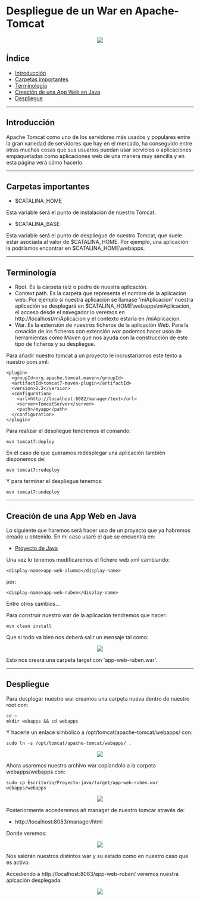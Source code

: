 # Despliegue de un War en Apache-Tomcat

<div align="center">
  <img src="../Imágenes/Despliegue de un War en Apache-Tomcat/Portada.png"/>
</div>

## Índice

- [Introducción](https://github.com/RubenGonz/Despliegues/blob/main/Apache/Despliegue%20de%20un%20War%20en%20Apache-Tomcat.md#introducci%C3%B3n)
- [Carpetas importantes](https://github.com/RubenGonz/Despliegues/blob/main/Apache/Despliegue%20de%20un%20War%20en%20Apache-Tomcat.md#carpetas-importantes)
- [Terminología](https://github.com/RubenGonz/Despliegues/blob/main/Apache/Despliegue%20de%20un%20War%20en%20Apache-Tomcat.md#terminolog%C3%ADa)
- [Creación de una App Web en Java](https://github.com/RubenGonz/Despliegues/blob/main/Apache/Despliegue%20de%20un%20War%20en%20Apache-Tomcat.md#creaci%C3%B3n-de-una-app-web-en-java)
- [Despliegue](https://github.com/RubenGonz/Despliegues/blob/main/Apache/Despliegue%20de%20un%20War%20en%20Apache-Tomcat.md#despliegue)

---

## Introducción

Apache Tomcat como uno de los servidores más usados y populares entre la gran variedad de servidores que hay en el mercado, ha conseguido entre otras muchas cosas que sus usuarios puedan usar servicios o aplicaciones empaquetadas como aplicaciones web de una manera muy sencilla y en esta página verá cómo hacerlo.

---

## Carpetas importantes

-  $CATALINA_HOME

Esta variable será el punto de instalación de nuestro Tomcat.

- $CATALINA_BASE  

Esta variable será el punto de despliegue de nuestro Tomcat, que suele estar asociada al valor de $CATALINA_HOME. Por ejemplo, una aplicación la podríamos encontrar en $CATALINA_HOME\webapps.

---

## Terminología

- Root. Es la carpeta raíz o padre de nuestra aplicación.
- Context path. Es la carpeta que representa el nombre de la aplicación web. Por ejemplo si nuestra aplicación se llamase 'miAplicacion' nuestra aplicación se desplegará en $CATALINA_HOME\webapps\miAplicacion, el acceso desde el navegador lo veremos en http://localhost/miAplicacion y el contexto estaría en /miAplicacion.
- War. Es la extensión de nuestros ficheros de la aplicación Web. Para la creación de los ficheros con extensión _war_ podemos hacer usos de herramientas como Maven que nos ayuda con la construcción de este tipo de ficheros y su despliegue.

Para añadir nuestro tomcat a un proyecto le incrustaríamos este texto a nuestro pom.xml:

```
<plugin>
  <groupId>org.apache.tomcat.maven</groupId>
  <artifactId>tomcat7-maven-plugin</artifactId>
  <version>2.2</version>
  <configuration>
    <url>http://localhost:8082/manager/text</url>
    <server>TomcatServer</server>
    <path>/myapp</path>
  </configuration>
</plugin>
```

Para realizar el despliegue tendremos el comando:

```console
mvn tomcat7:deploy
```

En el caso de que queramos redesplegar una aplicación también disponemos de:

```console
mvn tomcat7:redeploy
```

Y para terminar el despliegue tenemos:

```console
mvn tomcat7:undeploy
```

---

## Creación de una App Web en Java

Lo siguiente que haremos será hacer uso de un proyecto que ya habremos creado u obtenido. En mi caso usaré el que se encuentra en:

- [Proyecto de Java](https://github.com/jpexposito/docencia/tree/master/COMUN/ejemplos/java/app-web-demo)

Una vez lo tenemos modificaremos el fichero web.xml cambiando:

```
<display-name>app-web-alumno</display-name>  
```

por:

```
<display-name>app-web-ruben</display-name>
```
Entre otros cambios...

Para construir nuestro war de la aplicación tendremos que hacer:

```console
mvn clean install
```

Que si todo va bien nos deberá salir un mensaje tal como:

<div align="center">
  <img src="../Imágenes/Despliegue de un War en Apache-Tomcat/mvnClean.png"/>
</div>

Esto nos creará una carpeta target con 'app-web-ruben.war'. 

---

## Despliegue

Para desplegar nuestro war creamos una carpeta nueva dentro de nuestro root con:

```console
cd ~
mkdir webapps && cd webapps
```

Y hacerle un enlace simbólico a /opt/tomcat/apache-tomcat/webapps/ con:

```console
sudo ln -s /opt/tomcat/apache-tomcat/webapps/ .
```

<div align="center">
  <img src="../Imágenes/Despliegue de un War en Apache-Tomcat/enlaceSimbolico.png"/>
</div>

Ahora usaremos nuestro archivo war copiandolo a la carpeta webapps/webapps con:

```console
sudo cp Escritorio/Proyecto-java/target/app-web-ruben.war webapps/webapps
```

<div align="center">
  <img src="../Imágenes/Despliegue de un War en Apache-Tomcat/copiarWar.png"/>
</div>

Posteriormente accederemos añ manager de nuestro tomcar através de:

- http://localhost:8083/manager/html

Donde veremos:

<div align="center">
  <img src="../Imágenes/Despliegue de un War en Apache-Tomcat/manager.png"/>
</div>

Nos saldrán nuestros distintos war y su estado como en nuestro caso que es activo.

Accediendo a http://localhost:8083/app-web-ruben/ veremos nuestra aplcación desplegada:

<div align="center">
  <img src="../Imágenes/Despliegue de un War en Apache-Tomcat/VistaFinal.png"/>
</div>